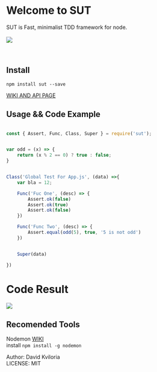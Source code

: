 # Welcome to SUT

SUT is Fast, minimalist TDD framework for node. <br /> <br />
<img src="https://travis-ci.org/DatoKviloria/sut.svg?branch=master" />

<br />

## Install
```
npm install sut --save
```

[WIKI AND API PAGE](https://sutjs.github.io/docs/)

## Usage && Code Example

```javascript

const { Assert, Func, Class, Super } = require('sut');


var odd = (x) => {
    return (x % 2 == 0) ? true : false;
}


Class('Global Test For App.js', (data) =>{
    var bla = 12;

    Func('Fuc One', (desc) => {
        Assert.ok(false)
        Assert.ok(true)
        Assert.ok(false)
    })

    Func('Func Two', (desc) => {
        Assert.equal(odd(5), true, '5 is not odd')
    })


    Super(data)

})

```
# Code Result
<img src="https://s12.postimg.org/97he0ggq5/sut.png" />


## Recomended Tools
  Nodemon [WIKI](https://www.npmjs.com/package/nodemon) <br />
  install ``` npm install -g nodemon  ```

Author: David Kviloria <br />
LICENSE: MIT
